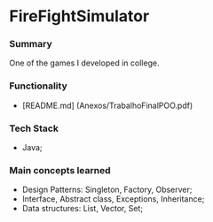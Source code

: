 # FireFightSimulator
### Summary
One of the games I developed in college.
### Functionality
- [README.md] (Anexos/TrabalhoFinalPOO.pdf)
### Tech Stack
- Java;
### Main concepts learned
- Design Patterns: Singleton, Factory, Observer;
- Interface, Abstract class, Exceptions, Inheritance;
- Data structures: List, Vector, Set;
